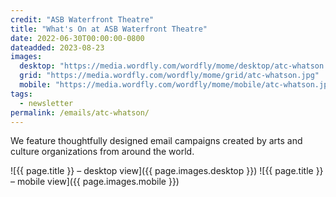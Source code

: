 ```yaml
---
credit: "ASB Waterfront Theatre"
title: "What's On at ASB Waterfront Theatre"
date: 2022-06-30T00:00:00-0800
dateadded: 2023-08-23
images:
  desktop: "https://media.wordfly.com/wordfly/mome/desktop/atc-whatson.jpg"
  grid: "https://media.wordfly.com/wordfly/mome/grid/atc-whatson.jpg"
  mobile: "https://media.wordfly.com/wordfly/mome/mobile/atc-whatson.jpg"
tags:
  - newsletter
permalink: /emails/atc-whatson/
---
```

We feature thoughtfully designed email campaigns created by arts and culture organizations from around the world.

![{{ page.title }} – desktop view]({{ page.images.desktop }})
![{{ page.title }} – mobile view]({{ page.images.mobile }})
